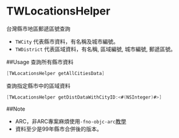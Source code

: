 TWLocationsHelper
=================

台灣縣市地區郵遞區號查詢

* `TWCity` 代表縣市資料，有名稱及城市編號。
* `TWDistrict` 代表區域資料，有名稱, 區域編號, 城市編號, 郵遞區號。

##Usage
查詢所有縣市資料

```Objective-C 
[TWLocationsHelper getAllCitiesData]
```

查詢指定縣市中的區域資料

```Objective-C 
[TWLocationsHelper getDistDataWithCityID:<#(NSInteger)#>]
```

##Note
* ARC，非ARC專案麻煩使用`-fno-objc-arc`[教學](http://stackoverflow.com/questions/6646052/how-can-i-disable-arc-for-a-single-file-in-a-project)
* 資料至少是99年縣市合併後的版本。